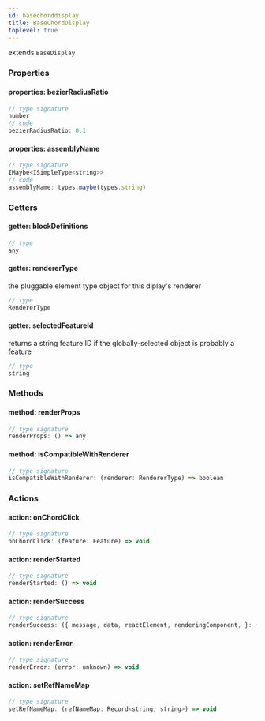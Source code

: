 ```yaml
---
id: basechorddisplay
title: BaseChordDisplay
toplevel: true
---
```


extends `BaseDisplay`

### Properties

#### properties: bezierRadiusRatio

```js
// type signature
number
// code
bezierRadiusRatio: 0.1
```

#### properties: assemblyName

```js
// type signature
IMaybe<ISimpleType<string>>
// code
assemblyName: types.maybe(types.string)
```

### Getters

#### getter: blockDefinitions

```js
// type
any
```

#### getter: rendererType

the pluggable element type object for this diplay's
renderer

```js
// type
RendererType
```

#### getter: selectedFeatureId

returns a string feature ID if the globally-selected object
is probably a feature

```js
// type
string
```

### Methods

#### method: renderProps

```js
// type signature
renderProps: () => any
```

#### method: isCompatibleWithRenderer

```js
// type signature
isCompatibleWithRenderer: (renderer: RendererType) => boolean
```

### Actions

#### action: onChordClick

```js
// type signature
onChordClick: (feature: Feature) => void
```

#### action: renderStarted

```js
// type signature
renderStarted: () => void
```

#### action: renderSuccess

```js
// type signature
renderSuccess: ({ message, data, reactElement, renderingComponent, }: { message: string; data: any; reactElement: React.ReactElement; renderingComponent: React.ComponentType<any>; }) => void
```

#### action: renderError

```js
// type signature
renderError: (error: unknown) => void
```

#### action: setRefNameMap

```js
// type signature
setRefNameMap: (refNameMap: Record<string, string>) => void
```
